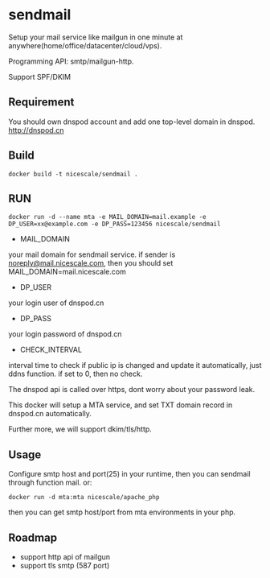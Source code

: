 sendmail
========

Setup your mail service like mailgun in one minute at anywhere(home/office/datacenter/cloud/vps).

Programming API: smtp/mailgun-http. 

Support SPF/DKIM

## Requirement

You should own dnspod account and add one top-level domain in dnspod. http://dnspod.cn

## Build
```
docker build -t nicescale/sendmail .
```

## RUN
```
docker run -d --name mta -e MAIL_DOMAIN=mail.example -e DP_USER=xx@example.com -e DP_PASS=123456 nicescale/sendmail
```

- MAIL_DOMAIN

your mail domain for sendmail service. if sender is noreply@mail.nicescale.com, then you should set MAIL_DOMAIN=mail.nicescale.com

- DP_USER

your login user of dnspod.cn

- DP_PASS

your login password of dnspod.cn

- CHECK_INTERVAL

interval time to check if public ip is changed and update it automatically, just ddns function. if set to 0, then no check.


The dnspod api is called over https, dont worry about your password leak.

This docker will setup a MTA service, and set TXT domain record in dnspod.cn automatically.

Further more, we will support dkim/tls/http.

## Usage

Configure smtp host and port(25) in your runtime, then you can sendmail through function mail. or:

```
docker run -d mta:mta nicescale/apache_php
```

then you can get smtp host/port from mta environments in your php.

## Roadmap

- support http api of mailgun
- support tls smtp (587 port)

